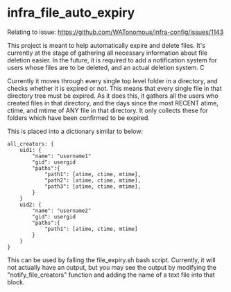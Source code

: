 # infra_file_auto_expiry

Relating to issue: https://github.com/WATonomous/infra-config/issues/1143

This project is meant to help automatically expire and delete files. It's currently at the stage of gathering all necessary information about file deletion easier. In the future, it is required to add a notification system for users whose files are to be deleted, and an actual deletion system. C

Currently it moves through every single top level folder in a directory, and checks whether it is expired or not. This means that every single file in that directory tree must be expired. As it does this, it gathers all the users who created files in that directory, and the days since the most RECENT atime, ctime, and mtime of ANY file in that directory. It only collects these for folders which have been confirmed to be expired.

This is placed into a dictionary similar to below:

    all_creators: {
        uid1: {
            "name": "username1"    
            "gid": usergid
            "paths":{
                "path1": [atime, ctime, mtime],
                "path2": [atime, ctime, mtime],
                "path3": [atime, ctime, mtime],
            }
        }
        uid2: {
            "name": "username2"    
            "gid": usergid
            "paths":{
                "path1": [atime, ctime, mtime]
            }
        }
    }


This can be used by falling the file_expiry.sh bash script. Currently, it will not actually have an output, but you may see the output by modifying the "notify_file_creators" function and adding the name of a text file into that block. 

